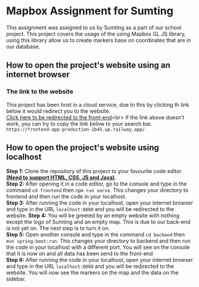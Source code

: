 # Mapbox Assignment for Sumting
This  assignment was assigned to us by Sumting as a part of our school project. This project covers the usage of the using Mapbox GL JS library, using this library allow us to create markers base on coordinates that are in our database.


## How to open the project's website using an internet browser
### The link to the website
This project has been host in a cloud service, due to this by clicking th link below it would redirect you to the website.<br>
[Click here to be redirected to the front-end](URL "https://frontend-app-production-1b45.up.railway.app/")<br>
If the link above doesn't work, you can try to copy the link below to your search bar.<br>
`https://frontend-app-production-1b45.up.railway.app/`

## How to open the project's website using localhost
<b>Step 1:</b> Clone the repository of this project to your favourite code editor <b><u>(Need to support HTML, CSS, JS and Java)</u></b>.<br>
<b>Step 2:</b> After opening it in a code editor, go to the console and type in the command `cd frontend` then `npm run serve`.
This changes your directory to frontend and then run the code in your localhost.<br>
<b>Step 3:</b> After running the code in your localhost, open your internet browser and type in the URL `localhost:8080` and you will be redirected to the website.
<b>Step 4:</b> You will be greeted by an empty website with nothing except the logo of Sumting and an empty map. This is due to our back-end is not yet on. The next step is to turn it on. <br>
<b>Step 5:</b> Open another console and type in the command `cd backend` then `mvn spring-boot:run`. This changes your directory to backend and then run the code in your localhost with a different port. You will see on the console that it is now on and all data has been send to the front-end<br>
<b>Step 6:</b> After running the code in your localhost, open your internet browser and type in the URL `localhost:8080` and you will be redirected to the website. You will now see the markers on the map and the data on the sidebar.

